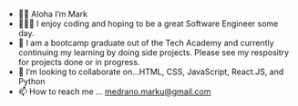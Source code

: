 - 🤙🏽 Aloha I’m Mark
- 🧑🏾‍💻 I enjoy coding and hoping to be a great Software Engineer some day.
- 🌱 I am a bootcamp graduate out of the Tech Academy and currently continuing my learning by doing side projects. Please see my respositry for projects done or in progress.
- 💞️ I’m looking to collaborate on...HTML, CSS, JavaScript, React.JS, and Python
- 📫 How to reach me ... medrano.marku@gmail.com

<!---
markumed1/markumed1 is a ✨ special ✨ repository because its `README.md` (this file) appears on your GitHub profile.
You can click the Preview link to take a look at your changes.
--->
